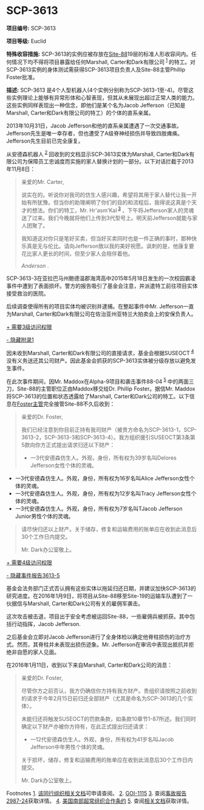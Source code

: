 # SCP-3613
                        


**项目编号:**  SCP-3613

**项目等级:**  Euclid

**特殊收容措施:**  SCP-3613的实例应被存放在[Site-88](http://scp-wiki-cn.wikidot.com/secure-facility-dossier-site-88)19层的标准人形收容间内。任何情况下均不得将项目暴露给任何Marshall, Carter和Dark有限公司<sup class='footnoteref'>
 <a shape='rect' class='footnoteref' id='footnoteref-1' href='javascript:;' onclick='WIKIDOT.page.utils.scrollToReference(&apos;footnote-1&apos;)'>1</a>
</sup>的特工。对SCP-3613实例的身体测试需获得SCP-3613项目负责人及Site-88主管Phillip Foster批准。

**描述:**  SCP-3613 是4个人型机器人(4个实例分别称为SCP-3613-1至-4)。尽管这些实例理论上能够有异常形体和心智表现，但其从未展现出超过正常人类的能力。这些实例同样表现出一种信念，即他们是某个名为Jacob Jefferson（已知是Marshall, Carter和Dark有限公司的特工）的个体的直系亲属。

2013年10月31日，Jacob Jefferson和他的直系亲属遭遇了一次交通事故。Jefferson先生是唯一幸存者，但也遭受了A级脊神经损伤并导致四肢瘫痪。Jefferson先生目前已完全康复。

从安德森机器人<sup class='footnoteref'>
 <a shape='rect' class='footnoteref' id='footnoteref-2' href='javascript:;' onclick='WIKIDOT.page.utils.scrollToReference(&apos;footnote-2&apos;)'>2</a>
</sup>回收到的文档显示SCP-3613实体为Marshall, Carter和Dark有限公司为保障员工忠诚度而实施的家人替换计划的一部分。以下对话拦截于2013年11月8日：


> 亲爱的Mr. Carter,
> 
> 说实在的。听说你对我司的仿生人感兴趣，希望将其用于家人替代让我一开始有所犹豫。但当你的助理阐明了你们的目的和流程后，我得说这真是个天才的想法。你们的特工，Mr. Hr'asm'Kal<sup class='footnoteref'>
 <a shape='rect' class='footnoteref' id='footnoteref-3' href='javascript:;' onclick='WIKIDOT.page.utils.scrollToReference(&apos;footnote-3&apos;)'>3</a>
</sup>，下午将Jefferson家人的灵魂送了过来。我们今晚就将他们上传到3代型号上。明天前Jefferson就能与家人团聚了。
> 
> 我知道这对你只是笔好买卖，但当好买卖同时也是一件正确的事时，那种快乐真是无与伦比。请向Jefferson致以我的美好祝愿。讽刺的是，他康复要花比家人更长的时间，但至少家人会陪伴着他。
> 
> *Anderson* .
> 

SCP-3613-3在亚拉巴马州鲍德温郡海湾高中2015年5月18日发生的一次校园霸凌事件中遭到了表面损坏。警方的报告吸引了基金会注意，并派遣特工前往项目实体接受救治的医院。

后续调查使得所有的项目实体均被识别并逮捕。在整起事件中Mr. Jefferson一直为Marshall, Carter和Dark有限公司在佐治亚州亚特兰大拍卖会上的安保负责人。


<a shape='rect' class='collapsible-block-link' href='javascript:;'>+&#160;&#38656;&#35201;3&#32423;&#35775;&#38382;&#26435;&#38480;</a>

<a shape='rect' class='collapsible-block-link' href='javascript:;'>-&#160;&#38544;&#34255;&#38468;&#24405;1</a>

因未收到Marshall, Carter和Dark有限公司的直接请求，基金会根据SUSEOCT<sup class='footnoteref'>
 <a shape='rect' class='footnoteref' id='footnoteref-4' href='javascript:;' onclick='WIKIDOT.page.utils.scrollToReference(&apos;footnote-4&apos;)'>4</a>
</sup>没有义务送还其公司财产。因此基金会抓获的SCP-3613实体被分级存放以避免发生事件。

在此次事件期间，因Mr. Maddox在Alpha-9项目和袭击事件88-04<sup class='footnoteref'>
 <a shape='rect' class='footnoteref' id='footnoteref-5' href='javascript:;' onclick='WIKIDOT.page.utils.scrollToReference(&apos;footnote-5&apos;)'>5</a>
</sup>中的两面三刀，Site-88的主管职位正由Maddox移交给Dr. Phillip Foster。据信Mr. Maddox将SCP-3613的位置和状态透露给了Marshall, Carter和Dark公司的特工。以下信息在[Foster主管](/sex-success-and-targeted-advertising)完全接管Site-88不久后收到：


> 亲爱的Dr. Foster,
> 
> 我们已经注意到你目前正持有我司财产（被贵方命名为SCP-3613-1，SCP-3613-2，SCP-3613-3和SCP-3613-4）。我方组织援引SUSEOCT第3条第5款向你方正式提出请求归还以下财产：
> 
> - 一3代安德森仿生人。外观，身份，所有权为39岁名叫Delores Jefferson女性个体的灵魂。
- 一3代安德森仿生人。外观，身份，所有权为16岁名叫Alice Jefferson女性个体的灵魂。
- 一3代安德森仿生人。外观，身份，所有权为12岁名叫Tracy Jefferson女性个体的灵魂。
- 一3代安德森仿生人。外观，身份，所有权为7岁名叫TJacob Jefferson Junior男性个体的灵魂。
> 
> 请尽快归还以上财产。关于储存，修复和运输费用的账单应在收到此消息后30个工作日内提交。
> 
> Mr. Dark办公室敬上。
> 





<a shape='rect' class='collapsible-block-link' href='javascript:;'>+&#160;&#38656;&#35201;4&#32423;&#35775;&#38382;&#26435;&#38480;</a>

<a shape='rect' class='collapsible-block-link' href='javascript:;'>-&#160;&#38544;&#34255;&#20107;&#20214;&#25253;&#21578;3613-5</a>

基金会法务部门正式否认拥有这些实体以拖延归还日期，并建议加快SCP-3613的研究进度。在2016年1月9日，将项目从Site-88移至Site-19的运输车队遭到了一伙据信与Marshall, Carter和Dark公司有关的雇佣军袭击。

这次攻击被击退，项目出于安全考虑被运回Site-88，一些雇佣兵被抓获。其中包括行动指挥，Jacob Jefferson.

之后基金会立即对Jacob Jefferson进行了全身体检以确定他脊柱损伤的治疗方式。然而，其脊柱并未表现出损伤迹象。Mr. Jefferson在审讯中表现出抵抗并拒绝非自愿的家人见面。

在2016年1月11日，收到以下来自Marshall, Carter和Dark公司的消息：


> 亲爱的Dr. Foster,
> 
> 尽管你方之前否认，我方仍确信你方持有我方财产。贵组织请按照之前收到的请求于今年2月15日前归还全部财产（尤其是命名为SCP-3613的几个实体）。
> 
> 未能归还将触发SUSEOCT的罚款条款，如条款10章节1-87所述。我们同时确定以下财产亦被你方持有，在此正式提出归还请求：
> 
> - 一12代安德森仿生人。外观，身份，所有权为41岁名叫Jacob Jefferson中年男性个体的灵魂。
> 
> 关于损坏，储存，修复和运输费用的账单应在收到此消息后30个工作日内提交。
> 
> Mr. Dark办公室敬上。
> 






Footnotes
<a shape='rect' href='javascript:;' onclick='WIKIDOT.page.utils.scrollToReference(&apos;footnoteref-1&apos;)'>1</a>. [该同行组织相关文档](http://scp-wiki-cn.wikidot.com/marshall-carter-and-dark-hub)可申请查阅。
<a shape='rect' href='javascript:;' onclick='WIKIDOT.page.utils.scrollToReference(&apos;footnoteref-2&apos;)'>2</a>. [GOI-1115](http://scp-wiki-cn.wikidot.com/anderson-robotics-hub)
<a shape='rect' href='javascript:;' onclick='WIKIDOT.page.utils.scrollToReference(&apos;footnoteref-3&apos;)'>3</a>. 查阅[事故报告2987-24](http://scp-wiki-cn.wikidot.com/rogue-ai-nveo4-yvn3e-pn6ug)获取详情。
<a shape='rect' href='javascript:;' onclick='WIKIDOT.page.utils.scrollToReference(&apos;footnoteref-4&apos;)'>4</a>. [美国南部超常组织合作条约](http://scp-wiki-cn.wikidot.com/operation-cannery-row-document-2013-451a3)
<a shape='rect' href='javascript:;' onclick='WIKIDOT.page.utils.scrollToReference(&apos;footnoteref-5&apos;)'>5</a>. 查阅[相关文档](/lending-a-hand)获取详情。


                    